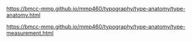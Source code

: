https://bmcc-mmp.github.io/mmp460/typography/type-anatomy/type-anatomy.html

https://bmcc-mmp.github.io/mmp460/typography/type-anatomy/type-measurement.html

